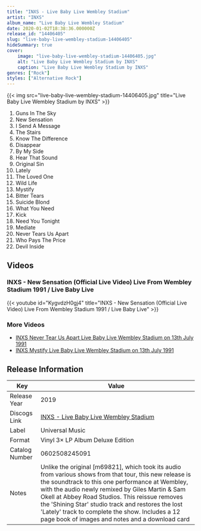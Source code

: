 ```yaml
---
title: "INXS - Live Baby Live Wembley Stadium"
artist: "INXS"
album_name: "Live Baby Live Wembley Stadium"
date: 2020-01-02T18:38:36.000000Z
release_id: "14406405"
slug: "live-baby-live-wembley-stadium-14406405"
hideSummary: true
cover:
    image: "live-baby-live-wembley-stadium-14406405.jpg"
    alt: "Live Baby Live Wembley Stadium by INXS"
    caption: "Live Baby Live Wembley Stadium by INXS"
genres: ["Rock"]
styles: ["Alternative Rock"]
---
```


{{< img src="live-baby-live-wembley-stadium-14406405.jpg" title="Live Baby Live Wembley Stadium by INXS" >}}

<!-- section break -->

1. Guns In The Sky
2. New Sensation
3. I Send A Message
4. The Stairs
5. Know The Difference
6. Disappear
7. By My Side
8. Hear That Sound
9. Original Sin
10. Lately
11. The Loved One
12. Wild Life
13. Mystify
14. Bitter Tears
15. Suicide Blond
16. What You Need
17. Kick
18. Need You Tonight
19. Mediate
20. Never Tears Us Apart
21. Who Pays The Price
22. Devil Inside

<!-- section break -->







## Videos
### INXS - New Sensation (Official Live Video) Live From Wembley Stadium 1991 / Live Baby Live
{{< youtube id="KygvdzH0gj4" title="INXS - New Sensation (Official Live Video) Live From Wembley Stadium 1991 / Live Baby Live" >}}<br>

### More Videos

- [INXS Never Tear Us Apart  Live Baby Live Wembley Stadium on 13th July 1991](https://www.youtube.com/watch?v=WhKHZ-PcmzU)
- [INXS Mystify  Live Baby Live Wembley Stadium on 13th July 1991](https://www.youtube.com/watch?v=FmtshAX5oDk)


## Release Information
|  Key           | Value                                                |
| ---------------| ---------------------------------------------------- |
| Release Year   | 2019                                   |
| Discogs Link   | [INXS - Live Baby Live Wembley Stadium](https://www.discogs.com/release/14406405-INXS-Live-Baby-Live-Wembley-Stadium) |
| Label          | Universal Music |
| Format         | Vinyl 3× LP Album Deluxe Edition |
| Catalog Number | 0602508245091 |
| Notes | Unlike the original [m69821], which took its audio from various shows from that tour, this new release is the soundtrack to this one performance at Wembley, with the audio newly remixed by Giles Martin & Sam Okell at Abbey Road Studios.  This reissue removes the 'Shining Star' studio track and restores the lost 'Lately' track to complete the show.      Includes a 12 page book of images and notes and a download card |